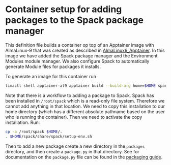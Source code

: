 # Container setup for adding packages to the Spack package manager

This definition file builds a container op top of an Apptainer image with
AlmaLinux-9 that was created as described in [AlmaLinux9_Apptainer](../AlmaLinux9_Apptainer).
In this image we have added the Spack package manager and the Environment Modules 
module manager. We also configure Spack to automatically generate Module files
for packages it installs.

To generate an image for this container run
```bash
limactl shell apptainer-al9 apptainer build --build-arg home=$HOME spack_add_packages.sif ./Apptainer
```

Note that there is a workflow to adding a package to Spack.
Spack has been installed in `/root/spack` which is a read-only
file system. Therefore we cannot add anything in that location.
We need to copy this installation to our home directory (which has
a different absolute pathname based on the user who is running the
container). Then we need to activate the copy installation. Run:
```bash
cp -a /root/spack $HOME/.
. $HOME/spack/share/spack/setup-env.sh
```
Then to add a new package create a new directory in the `packages`
directory, and then create a `package.py` in that directory.
See for documentation on the `package.py` file can be found in the
[packaging guide](https://spack.readthedocs.io/en/latest/packaging_guide.html).

